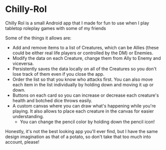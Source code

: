 # Chilly-Rol

Chilly Rol is a small Android app that I made for fun to use when I play tabletop roleplay games with some of my friends

Some of the things it allows are:
- Add and remove items to a list of Creatures, which can be Allies (these could be either real life players or controlled by the DM) or Enemies.
- Modify the data on each Creature, change them from Ally to Enemy and viceversa.
- Persistently saves the data locally on all of the Creatures so you don't lose track of them even if you close the app.
- Order the list so that you know who attacks first. You can also move each item in the list individually by holding down and moving it up or down.
- Buttons on each card so you can increase or decrease each creature's health and botched dice throws easily.
- A custom canvas where you can draw what's happening while you're playing. It also allows to place each creature in the canvas for easier understanding.
  - You can change the pencil color by holding down the pencil icon!

Honestly, it's not the best looking app you'll ever find, but I have the same design imagination as that of a potato, so don't take that too much into account, please!
